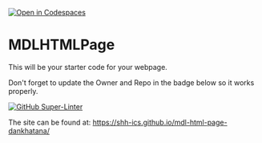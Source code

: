 [![Open in Codespaces](https://classroom.github.com/assets/launch-codespace-f4981d0f882b2a3f0472912d15f9806d57e124e0fc890972558857b51b24a6f9.svg)](https://classroom.github.com/open-in-codespaces?assignment_repo_id=10391599)
# MDLHTMLPage

This will be your starter code for your webpage.

Don't forget to update the Owner and Repo in the badge below so it works properly.

[![GitHub Super-Linter](https://github.com/SHH-ICS/mdl-html-page-dankhatana/workflows/Lint%20Code%20Base/badge.svg)](https://github.com/marketplace/actions/super-linter)

The site can be found at: https://shh-ics.github.io/mdl-html-page-dankhatana/
